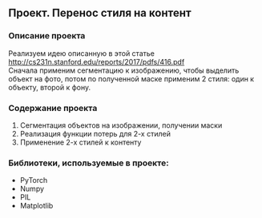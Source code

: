 ## Проект. Перенос стиля на контент
### Описание проекта

Реализуем идею описанную в этой статье http://cs231n.stanford.edu/reports/2017/pdfs/416.pdf  
Сначала применим сегментацию к изображению, чтобы выделить объект на фото, потом по полученной маске применим 2 стиля: один к объекту, второй к фону.

### Содержание проекта 
1) Сегментация объектов на изображении, получении маски
2) Реализация функции потерь для 2-х стилей
3) Применение 2-х стилей к контенту

### Библиотеки, используемые в проекте:
- PyTorch
- Numpy 
- PIL
- Matplotlib
